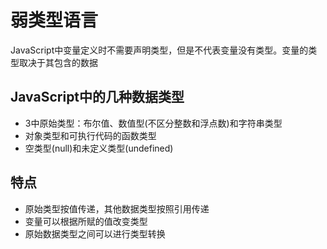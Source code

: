 # 弱类型语言

JavaScript中变量定义时不需要声明类型，但是不代表变量没有类型。变量的类型取决于其包含的数据

## JavaScript中的几种数据类型

- 3中原始类型：布尔值、数值型(不区分整数和浮点数)和字符串类型
- 对象类型和可执行代码的函数类型
- 空类型(null)和未定义类型(undefined)

## 特点

- 原始类型按值传递，其他数据类型按照引用传递
- 变量可以根据所赋的值改变类型
- 原始数据类型之间可以进行类型转换
